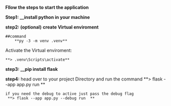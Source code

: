 **Fllow the steps to start the application**

 **Step1:
   __install python in your machine**

 **step2: (optional)** 
**create Virtual enviroment**
    
    ##command
        **py -3 -m venv .venv**

 Activate the Virtual enviroment:

    **> .venv\Scripts\activate** 



 **step3: 
  __pip install flask**

 **step4:** 
    head over to your project Directory and run the command
      **> flask --app app.py run  ** 

    if you need the debug to active just pass the debug flag
     **> flask --app app.py --debug run  ** 




